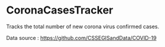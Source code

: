 # CoronaCasesTracker
Tracks the total number of new corona virus confirmed cases.

Data source : https://github.com/CSSEGISandData/COVID-19

